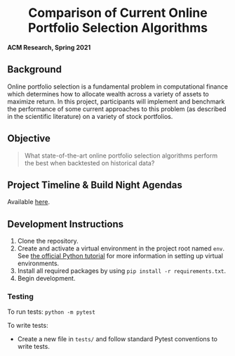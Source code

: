 <p align="center">
<h1 align="center">Comparison of Current Online Portfolio Selection Algorithms</h1>
<span align="center"><b>ACM Research, Spring 2021</b></span>
</p>

## Background

Online portfolio selection is a fundamental problem in computational finance which determines how to allocate wealth across a variety of assets to maximize return. In this project, participants will implement and benchmark the performance of some current approaches to this problem (as described in the scientific literature) on a variety of stock portfolios.

## Objective

> What state-of-the-art online portfolio selection algorithms perform the best when backtested on historical data?

## Project Timeline & Build Night Agendas

Available [here](timeline/README.md).

## Development Instructions

1. Clone the repository.
2. Create and activate a virtual environment in the project root named `env`. See [the official Python tutorial](https://docs.python.org/3/tutorial/venv.html) for more information in setting up virtual environments.
3. Install all required packages by using `pip install -r requirements.txt`.
4. Begin development.

### Testing

To run tests: `python -m pytest`

To write tests:

- Create a new file in `tests/` and follow standard Pytest conventions to write tests.
